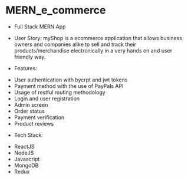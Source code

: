 # MERN_e_commerce

* Full Stack MERN App 

* User Story: myShop is a ecommerce application that allows business owners and companies alike to sell and track 
their products/merchandise electronically in a very hands on and user friendly way. 

* Features:
- User authentication with bycrpt and jwt tokens
- Payment method with the use of PayPals API
- Usage of restful routing methodology
- Login and user registration
- Admin screen
- Order status 
- Payment verification
- Product reviews


* Tech Stack:
- ReactJS
- NodeJS
- Javascript
- MongoDB
- Redux


